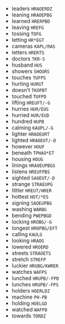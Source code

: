 * leaders `HRAOERDZ`
* leaning `HRAOEPBG`
* learned `HRERPBD`
* leaving `HREFG`
* tossing `TOFG`
* letting `HR*EGT`
* cameras `KAPL/RAS`
* letters `HRERTS`
* doctors `TKR-S`
* husband `HUS`
* showers `SHOURS`
* touches `TUFPS`
* hurting `HURGT`
* doesn't `TKOPBT`
* touched `TUFPD`
* lifting `HREUFT/-G`
* hurries `HUR/EUS`
* hurried `HUR/EUD`
* hundred `HUPB`
* calming `KAUPL/-G`
* lighter `HRAOEURT`
* lighted `HRAOEUT/-D`
* however `HOUF`
* beneath `TPHAO*ET`
* housing `HOUG`
* linings `HRAOEUPBGS`
* listens `HREUFPBS`
* sighted `SAOEUT/-D`
* strange `STRAEUPG`
* littler `HREUT/HRER`
* hottest `HOT/*ES`
* signing `SAOEUPBG`
* washing `WARBG`
* bending `PWEPBGD`
* locking `HROBG/-G`
* longest `HROPBG/EFT`
* calling `KAULG`
* looking `HRAOG`
* lowered `HROERD`
* streets `STRAOETS`
* stretch `STREFP`
* luckier `HRUBG/KWRER`
* watches `WAFPS`
* lunched `HRUPB/-FPD`
* lunches `HRUPB/-FPS`
* holders `HOERLDZ`
* machine `PH-PB`
* holding `HOELGD`
* watched `WAFPD`
* towards `TORDZ`
